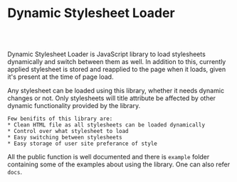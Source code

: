 Dynamic Stylesheet Loader
=========================
<br/><br/>

Dynamic Stylesheet Loader is JavaScript library to load stylesheets dynamically and switch between them as well. In addition to this, currently applied stylesheet is stored and reapplied to the page when it loads, given it's present at the time of page load.

Any stylesheet can be loaded using this library, whether it needs dynamic changes or not. Only stylesheets will title attribute be affected by other dynamic functionality provided by the library.

    Few benifits of this library are:
    * Clean HTML file as all stylesheets can be loaded dynamically
    * Control over what stylesheet to load
    * Easy switching between stylesheets
    * Easy storage of user site preferance of style

All the public function is well documented and there is `example` folder containing some of the examples about using the library. One can also refer `docs`.